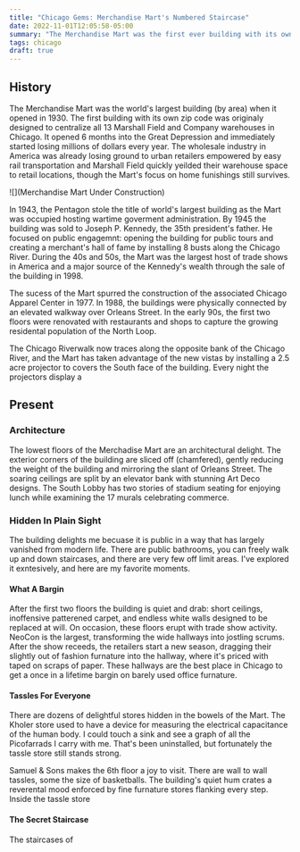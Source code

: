 ```yaml
---
title: "Chicago Gems: Merchandise Mart's Numbered Staircase"
date: 2022-11-01T12:05:58-05:00
summary: "The Merchandise Mart was the first ever building with its own Zip Code. It contains many delightful surprises for the adventurous Chicagoan."
tags: chicago
draft: true
---
```


## History

The Merchandise Mart was the world's largest building (by area) when it opened in 1930. The first building with its own zip code was originaly designed to centralize all 13 Marshall Field and Company warehouses in Chicago. It opened 6 months into the Great Depression and immediately started losing millions of dollars every year. The wholesale industry in America was already losing ground to urban retailers empowered by easy rail transportation and Marshall Field quickly yeilded their warehouse space to retail locations, though the Mart's focus on home funishings still survives.

![](Merchandise Mart Under Construction)

In 1943, the Pentagon stole the title of world's largest building as the Mart was occupied hosting wartime goverment administration. By 1945 the building was sold to Joseph P. Kennedy, the 35th president's father. He focused on public engagemnt: opening the building for public tours and creating a merchant's hall of fame by installing 8 busts along the Chicago River. During the 40s and 50s, the Mart was the largest host of trade shows in America and a major source of the Kennedy's wealth through the sale of the building in 1998.

The sucess of the Mart spurred the construction of the associated Chicago Apparel Center in 1977. In 1988, the buildings were physically connected by an elevated walkway over Orleans Street. In the early 90s, the first two floors were renovated with restaurants and shops to capture the growing residental population of the North Loop.

The Chicago Riverwalk now traces along the opposite bank of the Chicago River, and the Mart has taken advantage of the new vistas by installing a 2.5 acre projector to covers the South face of the building. Every night the projectors display a 

## Present

### Architecture

The lowest floors of the Merchadise Mart are an architectural delight. The exterior corners of the building are sliced off (chamfered), gently reducing the weight of the building and mirroring the slant of Orleans Street. The soaring ceilings are split by an elevator bank with stunning Art Deco designs. The South Lobby has two stories of stadium seating for enjoying lunch while examining the 17 murals celebrating commerce. 

### Hidden In Plain Sight
The building delights me becuase it is public in a way that has largely vanished from modern life. There are public bathrooms, you can freely walk up and down staircases, and there are very few off limit areas. I've explored it exntesively, and here are my favorite moments.

#### What A Bargin
After the first two floors the building is quiet and drab: short ceilings, inoffensive patterened carpet, and endless white walls designed to be replaced at will. On occasion, these floors erupt with trade show activity. NeoCon is the largest, transforming the wide hallways into jostling scrums. After the show receeds, the retailers start a new season, dragging their slightly out of fashion furnature into the hallway, where it's priced with taped on scraps of paper. These hallways are the best place in Chicago to get a once in a lifetime bargin on barely used office furnature.

#### Tassles For Everyone
There are dozens of delightful stores hidden in the bowels of the Mart. The Kholer store used to have a device for measuring the electrical capacitance of the human body. I could touch a sink and see a graph of all the Picofarrads I carry with me. That's been uninstalled, but fortunately the tassle store still stands strong.

Samuel & Sons makes the 6th floor a joy to visit. There are wall to wall tassles, some the size of basketballs. The building's quiet hum crates a reverental mood enforced by fine furnature stores flanking every step. Inside the tassle store 

#### The Secret Staircase

The staircases of 
